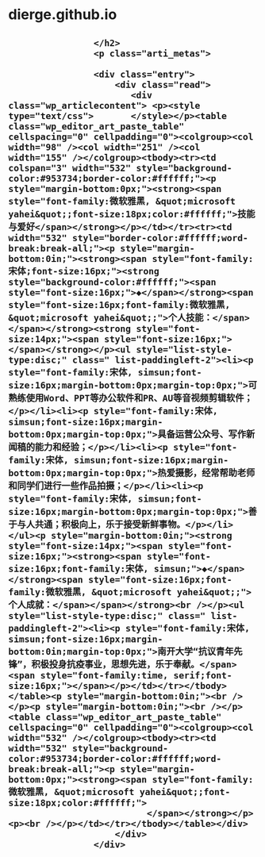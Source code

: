 # dierge.github.io
<!doctype html>
<html>
<head>
<meta charset="utf-8">
	<meta name="renderer" content="webkit" />
<meta http-equiv="X-UA-Compatible" content="IE=edge,chrome=1">
<meta name="viewport" content="width=1100">
<base href="https://www.bilibili.com/video">
	<meta charset="utf-8">
	<base target="https://www.bilibili.com/video">
<title>技能与爱好</title>
<meta name="keywords" content="新闻传播学院">
<meta name="description" content="新闻传播学院" >
<meta name="description" content="基本信息姓名:蔡乐怡性别：女学校：南开大学，本科在读专业:新闻传播学" />

<link type="text/css" href="/_css/_system/system.css" rel="stylesheet"/>
<link type="text/css" href="/_upload/site/1/style/6/6.css" rel="stylesheet"/>
<link type="text/css" href="/_upload/site/01/19/281/style/276/276.css" rel="stylesheet"/>
<link type="text/css" href="/_js/_portletPlugs/sudyNavi/css/sudyNav.css" rel="stylesheet" />
<link type="text/css" href="/_js/_portletPlugs/datepicker/css/datepicker.css" rel="stylesheet" />
<link type="text/css" href="/_js/_portletPlugs/simpleNews/css/simplenews.css" rel="stylesheet" />

<script language="javascript" src="/_js/jquery.min.js" sudy-wp-context="" sudy-wp-siteId="281"></script>
<script language="javascript" src="/_js/jquery.sudy.wp.visitcount.js"></script>
<script type="text/javascript" src="/_js/_portletPlugs/sudyNavi/jquery.sudyNav.js"></script>
<script type="text/javascript" src="/_js/_portletPlugs/datepicker/js/jquery.datepicker.js"></script>
<script type="text/javascript" src="/_js/_portletPlugs/datepicker/js/datepicker_lang_HK.js"></script>
<link rel="stylesheet" href="/_upload/tpl/02/8f/655/template655/style.css" type="text/css" />
<link href="/_upload/tpl/02/8f/655/template655/images/favicon.ico" type="image/x-icon" rel="shortcut icon" />
<link rel="stylesheet" href="/_upload/tpl/02/8f/655/template655/css/custom/wp_search.css" type="text/css" media="all" />
<!--[if lt IE 9]>
	<script src="/_upload/tpl/02/8f/655/template655/extends/libs/html5.js">
</script>
<![endif]-->
</head>

<body>
                    <h2 class="arti_title">
                        
                    </h2>
                    <p class="arti_metas">

                    <div class="entry">
                        <div class="read">
                           <div class="wp_articlecontent"> <p><style type="text/css"> 	 	</style></p><table class="wp_editor_art_paste_table" cellspacing="0" cellpadding="0"><colgroup><col width="98" /><col width="251" /><col width="155" /></colgroup><tbody><tr><td colspan="3" width="532" style="background-color:#953734;border-color:#ffffff;"><p style="margin-bottom:0px;"><strong><span style="font-family:微软雅黑, &quot;microsoft yahei&quot;;font-size:18px;color:#ffffff;">技能与爱好</span></strong></p></td></tr><tr><td width="532" style="border-color:#ffffff;word-break:break-all;"><p style="margin-bottom:0in;"><strong><span style="font-family:宋体;font-size:16px;"><strong style="background-color:#ffffff;"><span style="font-size:16px;">◆</span></strong><span style="font-size:16px;font-family:微软雅黑, &quot;microsoft yahei&quot;;">个人技能：</span></span></strong><strong style="font-size:14px;"><span style="font-size:16px;"></span></strong></p><ul style="list-style-type:disc;" class=" list-paddingleft-2"><li><p style="font-family:宋体, simsun;font-size:16px;margin-bottom:0px;margin-top:0px;">可熟练使用Word、PPT等办公软件和PR、AU等音视频剪辑软件；</p></li><li><p style="font-family:宋体, simsun;font-size:16px;margin-bottom:0px;margin-top:0px;">具备运营公众号、写作新闻稿的能力和经验；</p></li><li><p style="font-family:宋体, simsun;font-size:16px;margin-bottom:0px;margin-top:0px;">热爱摄影，经常帮助老师和同学们进行一些作品拍摄；</p></li><li><p style="font-family:宋体, simsun;font-size:16px;margin-bottom:0px;margin-top:0px;">善于与人共通；积极向上，乐于接受新鲜事物。</p></li></ul><p style="margin-bottom:0in;"><strong style="font-size:14px;"><span style="font-size:16px;"><strong><span style="font-size:16px;font-family:宋体, simsun;">◆</span></strong><span style="font-size:16px;font-family:微软雅黑, &quot;microsoft yahei&quot;;">个人成就：</span></span></strong><br /></p><ul style="list-style-type:disc;" class=" list-paddingleft-2"><li><p style="font-family:宋体, simsun;font-size:16px;margin-bottom:0in;margin-top:0px;">南开大学“抗议青年先锋”，积极投身抗疫事业，思想先进，乐于奉献。</span><span style="font-family:time, serif;font-size:16px;"></span></p></td></tr></tbody></table><p style="margin-bottom:0in;"><br /></p><p style="margin-bottom:0in;"><br /></p><table class="wp_editor_art_paste_table" cellspacing="0" cellpadding="0"><colgroup><col width="532" /></colgroup><tbody><tr><td width="532" style="background-color:#953734;border-color:#ffffff;word-break:break-all;"><p style="margin-bottom:0px;"><strong><span style="font-family:微软雅黑, &quot;microsoft yahei&quot;;font-size:18px;color:#ffffff;">	
							  </span></strong></p><p><br /></p></td></tr></tbody></table></div>
						</div>
                    </div>
</p></body>
</html>
